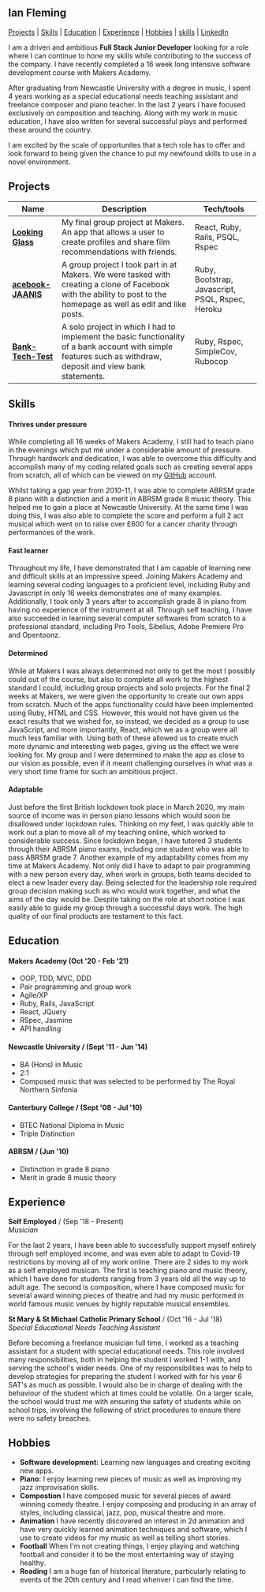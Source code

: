 ## Ian Fleming

[Projects](#Projects) | [Skills](#Skills) | [Education](#Education) | [Experience](#Experience) | [Hobbies](#Hobbies) | [skills](#Skills) | [LinkedIn](https://www.linkedin.com/in/ian-fleming-a42999111/)

I am a driven and ambitious **Full Stack Junior Developer** looking for a role where I can continue to hone my skills while contributing to the success of the company. I have recently completed a 16 week long intensive software development course with Makers Academy.

After graduating from Newcastle University with a degree in music, I spent 4 years working as a special educational needs teaching assistant and freelance composer and piano teacher. In the last 2 years I have focused exclusively on composition and teaching. Along with my work in music education, I have also written for several successful plays and performed these around the country.

I am excited by the scale of opportunites that a tech role has to offer and look forward to being given the chance to put my newfound skills to use in a novel environment. 

## Projects

| Name                         | Description       | Tech/tools        |
| ---------------------------- | ----------------- | ----------------- |
| [**Looking Glass**](https://github.com/iantfleming/looking_glass_final_project)            | My final group project at Makers. An app that allows a user to create profiles and share film recommendations with friends. | React, Ruby, Rails, PSQL, Rspec |
| [**acebook-JAANIS**](https://github.com/iantfleming/acebook-JAANIS) | A group project I took part in at Makers. We were tasked with creating a clone of Facebook with the ability to post to the homepage as well as edit and like posts.  | Ruby, Bootstrap, Javascript, PSQL, Rspec, Heroku             |
[**Bank-Tech-Test**](https://github.com/iantfleming/Bank-Tech-Test)   | A solo project in which I had to implement the basic functionality of a bank account with simple features such as withdraw, deposit and view bank statements. | Ruby, Rspec, SimpleCov, Rubocop 

## Skills

#### Thrives under pressure
While completing all 16 weeks of Makers Academy, I still had to teach piano in the evenings which put me under a considerable amount of pressure. Through hardwork and dedication, I was able to overcome this difficulty and accomplish many of my coding related goals such as creating several apps from scratch, all of which can be viewed on my [GitHub](https://github.com/iantfleming) account.

Whilst taking a gap year from 2010-11, I was able to complete ABRSM grade 8 piano with a distinction and a merit in ABRSM grade 8 music theory. This helped me to gain a place at Newcastle University. At the same time I was doing this, I was also able to complete the score and perform a full 2 act musical which went on to raise over £600 for a cancer charity through performances of the work.

#### Fast learner

Throughout my life, I have demonstrated that I am capable of learning new and difficult skills at an impressive speed. Joining Makers Academy and learning several coding languages to a proficient level, including Ruby and Javascript in only 16 weeks demonstrates one of many examples. Additionally, I took only 3 years after to accomplish grade 8 in piano from having no experience of the instrument at all. Through self teaching, I have also succeeded in learning several computer softwares from scratch to a professional standard, including Pro Tools, Sibelius, Adobe Premiere Pro and Opentoonz. 

#### Determined

While at Makers I was always determined not only to get the most I possibly could out of the course, but also to complete all work to the highest standard I could, including group projects and solo projects. For the final 2 weeks at Makers, we were given the opportunity to create our own apps from scratch. Much of the apps functionality could have been implemented using Ruby, HTML and CSS. However, this would not have given us the exact results that we wished for, so instead, we decided as a group to use JavaScript, and more importantly, React, which we as a group were all much less familiar with. Using both of these allowed us to create much more dynamic and interesting web pages, giving us the effect we were looking for. My group and I were determined to make the app as close to our vision as possible, even if it meant challenging ourselves in what was a very short time frame for such an ambitious project.

#### Adaptable
Just before the first British lockdown took place in March 2020, my main source of income was in person piano lessons which would soon be disallowed under lockdown rules. Thinking on my feet, I was quickly able to work out a plan to move all of my teaching online, which worked to considerable success. Since lockdown began, I have tutored 3 students through their ABRSM piano exams, including one student who was able to pass ABRSM grade 7. Another example of my adaptability comes from my time at Makers Academy. Not only did I have to adapt to pair programming with a new person every day, when work in groups, both teams decided to elect a new leader every day. Being selected for the leadership role required group decision making such as who would work together, and what the aims of the day would be. Despite taking on the role at short notice I was easily able to guide my group through a successful days work. The high quality of our final products are testament to this fact.

## Education

#### Makers Academy (Oct '20 - Feb '21)

- OOP, TDD, MVC, DDD
- Pair programming and group work
- Agile/XP
- Ruby, Rails, JavaScript
- React, JQuery
- RSpec, Jasmine
- API handling

#### Newcastle University / (Sept '11 - Jun '14)

- BA (Hons) in Music
- 2:1
- Composed music that was selected to be performed by The Royal Northern Sinfonia

#### Canterbury College / (Sept '08 - Jul '10)

- BTEC National Diploma in Music
- Triple Distinction

#### ABRSM / (Jun '10)

- Distinction in grade 8 piano
- Merit in grade 8 music theory

## Experience

**Self Employed** / (Sep '18 - Present)  
_Musician_

For the last 2 years, I have been able to successfully support myself entirely through self employed income, and was even able to adapt to Covid-19 restrictions by moving all of my work online. There are 2 sides to my work as a self employed musican. The first is teaching piano and music theory, which I have done for students ranging from 3 years old all the way up to adult age. The second is composition, where I have composed music for several award winning pieces of theatre and had my music performed in world famous music venues by highly reputable musical ensembles.

**St Mary & St Michael Catholic Primary School** / (Oct '16 - Jul '18)  
_Special Educational Needs Teaching Assistant_

Before becoming a freelance musician full time, I worked as a teaching assistant for a student with special educational needs. This role involved many responsibilities, both in helping the student I worked 1-1 with, and serving the school's wider needs. One of my responsibilities was to help to develop strategies for preparing the student I worked with for his year 6 SAT's as much as possible. I would also be in charge of dealing with the behaviour of the student which at times could be volatile. On a larger scale, the school would trust me with ensuring the safety of students while on school trips, involving the following of strict procedures to ensure there were no safety breaches. 

## Hobbies
- **Software development:** Learning new languages and creating exciting new apps.
- **Piano:** I enjoy learning new pieces of music as well as improving my jazz improvisation skills.
- **Compostion** I have composed music for several pieces of award winning comedy theatre. I enjoy composing and producing in an array of styles, including classical, jazz, pop, musical theatre and more.
- **Animation** I have recently discovered an interest in 2d animation and have very quickly learned animation techniques and software, which I use to create videos for my music as well as telling short stories.
- **Football** When I'm not creating things, I enjoy playing and watching football and consider it to be the most entertaining way of staying healthy.
- **Reading** I am a huge fan of historical literature, particularly relating to events of the 20th century and I read whenver I can find the time.

